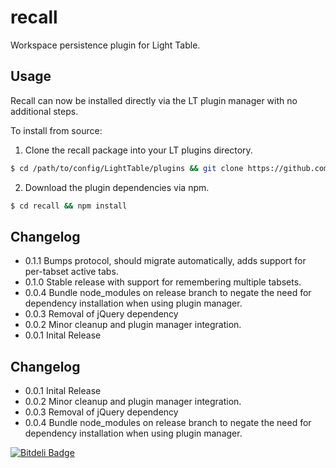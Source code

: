 recall
======

Workspace persistence plugin for Light Table.

## Usage
Recall can now be installed directly via the LT plugin manager with no additional steps.

To install from source:
1. Clone the recall package into your LT plugins directory.

```bash
$ cd /path/to/config/LightTable/plugins && git clone https://github.com/joshuafcole/recall.git
```

2. Download the plugin dependencies via npm.

```bash
$ cd recall && npm install
```


## Changelog
* 0.1.1 Bumps protocol, should migrate automatically, adds support for per-tabset active tabs.
* 0.1.0 Stable release with support for remembering multiple tabsets.
* 0.0.4 Bundle node_modules on release branch to negate the need for dependency installation when using plugin manager.
* 0.0.3 Removal of jQuery dependency
* 0.0.2 Minor cleanup and plugin manager integration.
* 0.0.1 Inital Release

## Changelog
* 0.0.1 Inital Release
* 0.0.2 Minor cleanup and plugin manager integration.
* 0.0.3 Removal of jQuery dependency
* 0.0.4 Bundle node_modules on release branch to negate the need for dependency installation when using plugin manager.

[![Bitdeli Badge](https://d2weczhvl823v0.cloudfront.net/joshuafcole/recall/trend.png)](https://bitdeli.com/free "Bitdeli Badge")

